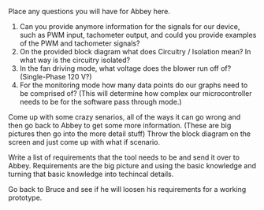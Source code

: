 Place any questions you will have for Abbey here.
1. Can you provide anymore information for the signals for our device, such as PWM input, tachometer output, and could you provide examples of the PWM and tachometer signals?
2. On the provided block diagram what does Circuitry / Isolation mean? In what way is the circuitry isolated?
3. In the fan driving mode, what voltage does the blower run off of? (Single-Phase 120 V?)
4. For the monitoring mode how many data points do our graphs need to be comprised of? (This will determine how complex our microcontroller needs to be for the software pass through mode.)



Come up with some crazy senarios, all of the ways it can go wrong and then go back to Abbey to get some more information. (These are big pictures then go into the more detail stuff) Throw the block diagram on the screen and just come up with what if scenario.  


Write a list of requirements that the tool needs to be and send it over to Abbey. Requirements are the big picture and using the basic knowledge and turning that basic knowledge into techincal details.  

Go back to Bruce and see if he will loosen his requirements for a working prototype.
